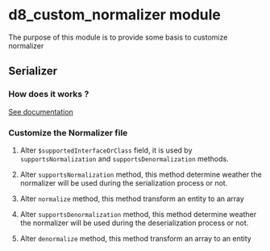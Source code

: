 # d8_custom_normalizer module

The purpose of this module is to provide some basis to customize normalizer

## Serializer

### How does it works ?
[See documentation](https://www.drupal.org/docs/8/api/serialization-api/serialization-api-overview)

### Customize the Normalizer file

1. Alter `$supportedInterfaceOrClass` field, it is used by `supportsNormalization` and `supportsDenormalization` methods.

2. Alter `supportsNormalization` method, this method determine weather the normalizer will be used during the serialization process or not.

3. Alter `normalize` method, this method transform an entity to an array

4. Alter `supportsDenormalization` method, this method determine weather the normalizer will be used during the deserialization process or not.
         
5. Alter `denormalize` method, this method transform an array to an entity
